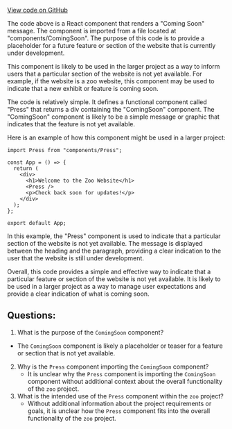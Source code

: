 [View code on GitHub](zoo-labs/zoo/blob/master/core/src/pages/press/index.tsx)

The code above is a React component that renders a "Coming Soon" message. The component is imported from a file located at "components/ComingSoon". The purpose of this code is to provide a placeholder for a future feature or section of the website that is currently under development. 

This component is likely to be used in the larger project as a way to inform users that a particular section of the website is not yet available. For example, if the website is a zoo website, this component may be used to indicate that a new exhibit or feature is coming soon. 

The code is relatively simple. It defines a functional component called "Press" that returns a div containing the "ComingSoon" component. The "ComingSoon" component is likely to be a simple message or graphic that indicates that the feature is not yet available. 

Here is an example of how this component might be used in a larger project:

```
import Press from "components/Press";

const App = () => {
  return (
    <div>
      <h1>Welcome to the Zoo Website</h1>
      <Press />
      <p>Check back soon for updates!</p>
    </div>
  );
};

export default App;
```

In this example, the "Press" component is used to indicate that a particular section of the website is not yet available. The message is displayed between the heading and the paragraph, providing a clear indication to the user that the website is still under development. 

Overall, this code provides a simple and effective way to indicate that a particular feature or section of the website is not yet available. It is likely to be used in a larger project as a way to manage user expectations and provide a clear indication of what is coming soon.
## Questions: 
 1. What is the purpose of the `ComingSoon` component?
   - The `ComingSoon` component is likely a placeholder or teaser for a feature or section that is not yet available.
2. Why is the `Press` component importing the `ComingSoon` component?
   - It is unclear why the `Press` component is importing the `ComingSoon` component without additional context about the overall functionality of the `zoo` project.
3. What is the intended use of the `Press` component within the `zoo` project?
   - Without additional information about the project requirements or goals, it is unclear how the `Press` component fits into the overall functionality of the `zoo` project.